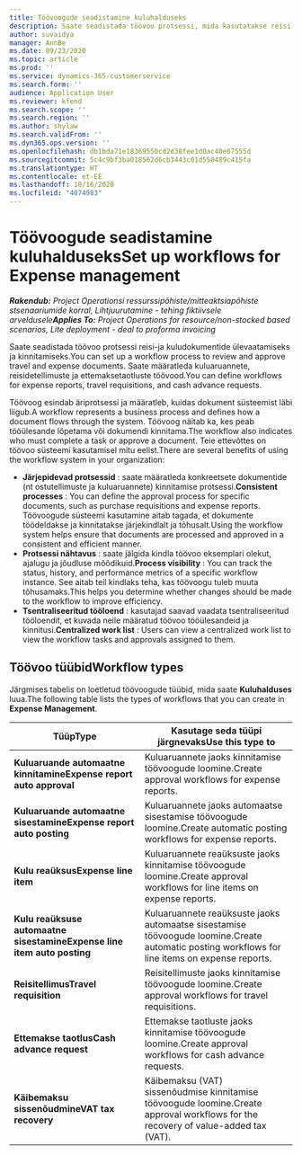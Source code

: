 ```yaml
---
title: Töövoogude seadistamine kuluhalduseks
description: Saate seadistada töövoo protsessi, mida kasutatakse reisi-ja kuludokumentide ülevaatamiseks ja kinnitamiseks.
author: suvaidya
manager: AnnBe
ms.date: 09/23/2020
ms.topic: article
ms.prod: ''
ms.service: dynamics-365-customerservice
ms.search.form: ''
audience: Application User
ms.reviewer: kfend
ms.search.scope: ''
ms.search.region: ''
ms.author: shylaw
ms.search.validFrom: ''
ms.dyn365.ops.version: ''
ms.openlocfilehash: db1bda71e18369550cd2d38fee1d0ac40e07555d
ms.sourcegitcommit: 5c4c9bf3ba018562d6cb3443c01d550489c415fa
ms.translationtype: HT
ms.contentlocale: et-EE
ms.lasthandoff: 10/16/2020
ms.locfileid: "4074983"
---
```

# <a name="set-up-workflows-for-expense-management"></a><span data-ttu-id="2cb7c-103">Töövoogude seadistamine kuluhalduseks</span><span class="sxs-lookup"><span data-stu-id="2cb7c-103">Set up workflows for Expense management</span></span>

<span data-ttu-id="2cb7c-104">_**Rakendub:** Project Operationsi ressurssipõhiste/mitteaktsiapõhiste stsenaariumide korral,  Lihtjuurutamine - tehing fiktiivsele arveldusele_</span><span class="sxs-lookup"><span data-stu-id="2cb7c-104">_**Applies To:** Project Operations for resource/non-stocked based scenarios, Lite deployment - deal to proforma invoicing_</span></span>

<span data-ttu-id="2cb7c-105">Saate seadistada töövoo protsessi reisi-ja kuludokumentide ülevaatamiseks ja kinnitamiseks.</span><span class="sxs-lookup"><span data-stu-id="2cb7c-105">You can set up a workflow process to review and approve travel and expense documents.</span></span> <span data-ttu-id="2cb7c-106">Saate määratleda kuluaruannete, reisidetellimuste ja ettemaksetaotluste töövood.</span><span class="sxs-lookup"><span data-stu-id="2cb7c-106">You can define workflows for expense reports, travel requisitions, and cash advance requests.</span></span>

<span data-ttu-id="2cb7c-107">Töövoog esindab äriprotsessi ja määratleb, kuidas dokument süsteemist läbi liigub.</span><span class="sxs-lookup"><span data-stu-id="2cb7c-107">A workflow represents a business process and defines how a document flows through the system.</span></span> <span data-ttu-id="2cb7c-108">Töövoog näitab ka, kes peab tööülesande lõpetama või dokumendi kinnitama.</span><span class="sxs-lookup"><span data-stu-id="2cb7c-108">The workflow also indicates who must complete a task or approve a document.</span></span> <span data-ttu-id="2cb7c-109">Teie ettevõttes on töövoo süsteemi kasutamisel mitu eelist.</span><span class="sxs-lookup"><span data-stu-id="2cb7c-109">There are several benefits of using the workflow system in your organization:</span></span>

- <span data-ttu-id="2cb7c-110">**Järjepidevad protsessid** : saate määratleda konkreetsete dokumentide (nt ostutellimuste ja kuluaruannete) kinnitamise protsessi.</span><span class="sxs-lookup"><span data-stu-id="2cb7c-110">**Consistent processes** : You can define the approval process for specific documents, such as purchase requisitions and expense reports.</span></span> <span data-ttu-id="2cb7c-111">Töövoogude süsteemi kasutamine aitab tagada, et dokumente töödeldakse ja kinnitatakse järjekindlalt ja tõhusalt.</span><span class="sxs-lookup"><span data-stu-id="2cb7c-111">Using the workflow system helps ensure that documents are processed and approved in a consistent and efficient manner.</span></span>
- <span data-ttu-id="2cb7c-112">**Protsessi nähtavus** : saate jälgida kindla töövoo eksemplari olekut, ajalugu ja jõudluse mõõdikuid.</span><span class="sxs-lookup"><span data-stu-id="2cb7c-112">**Process visibility** : You can track the status, history, and performance metrics of a specific workflow instance.</span></span> <span data-ttu-id="2cb7c-113">See aitab teil kindlaks teha, kas töövoogu tuleb muuta tõhusamaks.</span><span class="sxs-lookup"><span data-stu-id="2cb7c-113">This helps you determine whether changes should be made to the workflow to improve efficiency.</span></span>
- <span data-ttu-id="2cb7c-114">**Tsentraliseeritud tööloend** : kasutajad saavad vaadata tsentraliseeritud tööloendit, et kuvada neile määratud töövoo tööülesandeid ja kinnitusi.</span><span class="sxs-lookup"><span data-stu-id="2cb7c-114">**Centralized work list** : Users can view a centralized work list to view the workflow tasks and approvals assigned to them.</span></span> 

## <a name="workflow-types"></a><span data-ttu-id="2cb7c-115">Töövoo tüübid</span><span class="sxs-lookup"><span data-stu-id="2cb7c-115">Workflow types</span></span>

<span data-ttu-id="2cb7c-116">Järgmises tabelis on loetletud töövoogude tüübid, mida saate **Kuluhalduses** luua.</span><span class="sxs-lookup"><span data-stu-id="2cb7c-116">The following table lists the types of workflows that you can create in **Expense Management**.</span></span>


|              <span data-ttu-id="2cb7c-117"><strong>Tüüp</strong></span><span class="sxs-lookup"><span data-stu-id="2cb7c-117"><strong>Type</strong></span></span>              |                   <span data-ttu-id="2cb7c-118"><strong>Kasutage seda tüüpi järgnevaks</strong></span><span class="sxs-lookup"><span data-stu-id="2cb7c-118"><strong>Use this type to</strong></span></span>                   |
|-------------------------------------------------|-----------------------------------------------------------------------|
|   <span data-ttu-id="2cb7c-119"><strong>Kuluaruande automaatne kinnitamine</strong></span><span class="sxs-lookup"><span data-stu-id="2cb7c-119"><strong>Expense report auto approval</strong></span></span> |            <span data-ttu-id="2cb7c-120">Kuluaruannete jaoks kinnitamise töövoogude loomine.</span><span class="sxs-lookup"><span data-stu-id="2cb7c-120">Create approval workflows for expense reports.</span></span>             |
|  <span data-ttu-id="2cb7c-121"><strong>Kuluaruande automaatne sisestamine</strong></span><span class="sxs-lookup"><span data-stu-id="2cb7c-121"><strong>Expense report auto posting</strong></span></span>   |        <span data-ttu-id="2cb7c-122">Kuluaruannete jaoks automaatse sisestamise töövoogude loomine.</span><span class="sxs-lookup"><span data-stu-id="2cb7c-122">Create automatic posting workflows for expense reports.</span></span>        |
|       <span data-ttu-id="2cb7c-123"><strong>Kulu reaüksus</strong></span><span class="sxs-lookup"><span data-stu-id="2cb7c-123"><strong>Expense line item</strong></span></span>        |     <span data-ttu-id="2cb7c-124">Kuluaruannete reaüksuste jaoks kinnitamise töövoogude loomine.</span><span class="sxs-lookup"><span data-stu-id="2cb7c-124">Create approval workflows for line items on expense reports.</span></span>      |
| <span data-ttu-id="2cb7c-125"><strong>Kulu reaüksuse automaatne sisestamine</strong></span><span class="sxs-lookup"><span data-stu-id="2cb7c-125"><strong>Expense line item auto posting</strong></span></span> | <span data-ttu-id="2cb7c-126">Kuluaruannete reaüksuste jaoks automaatse sisestamise töövoogude loomine.</span><span class="sxs-lookup"><span data-stu-id="2cb7c-126">Create automatic posting workflows for line items on expense reports.</span></span> |
|       <span data-ttu-id="2cb7c-127"><strong>Reisitellimus</strong></span><span class="sxs-lookup"><span data-stu-id="2cb7c-127"><strong>Travel requisition</strong></span></span>       |          <span data-ttu-id="2cb7c-128">Reisitellimuste jaoks kinnitamise töövoogude loomine.</span><span class="sxs-lookup"><span data-stu-id="2cb7c-128">Create approval workflows for travel requisitions.</span></span>           |
|      <span data-ttu-id="2cb7c-129"><strong>Ettemakse taotlus</strong></span><span class="sxs-lookup"><span data-stu-id="2cb7c-129"><strong>Cash advance request</strong></span></span>      |         <span data-ttu-id="2cb7c-130">Ettemakse taotluste jaoks kinnitamise töövoogude loomine.</span><span class="sxs-lookup"><span data-stu-id="2cb7c-130">Create approval workflows for cash advance requests.</span></span>          |
|        <span data-ttu-id="2cb7c-131"><strong>Käibemaksu sissenõudmine</strong></span><span class="sxs-lookup"><span data-stu-id="2cb7c-131"><strong>VAT tax recovery</strong></span></span>        | <span data-ttu-id="2cb7c-132">Käibemaksu (VAT) sissenõudmise kinnitamise töövoogude loomine.</span><span class="sxs-lookup"><span data-stu-id="2cb7c-132">Create approval workflows for the recovery of value-added tax (VAT).</span></span>  |
